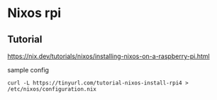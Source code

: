 # Nixos rpi

## Tutorial 

https://nix.dev/tutorials/nixos/installing-nixos-on-a-raspberry-pi.html

sample config
```
curl -L https://tinyurl.com/tutorial-nixos-install-rpi4 > /etc/nixos/configuration.nix
```
